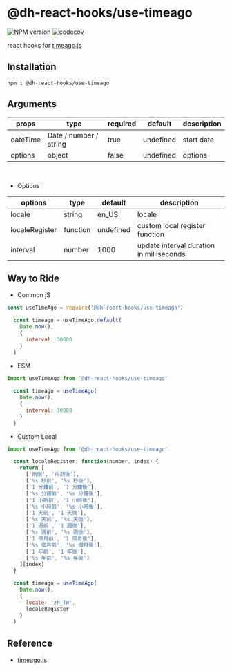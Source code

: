 # @dh-react-hooks/use-timeago

[![NPM version](https://img.shields.io/npm/v/@dh-react-hooks/use-timeago.svg)](https://www.npmjs.com/package/@dh-react-hooks/use-timeago)
[![codecov](https://codecov.io/gh/danhuang1202/DrHooks/branch/master/graph/badge.svg)](https://codecov.io/gh/danhuang1202/DrHooks)

react hooks for [timeago.js](https://github.com/hustcc/timeago.js)


## Installation
```
npm i @dh-react-hooks/use-timeago
```

## Arguments
  | props | type | required | default | description |
  | --- | --- | --- | --- | --- |
  | dateTime | Date / number / string | true | undefined | start date |
  | options | object | false | undefined | options |
  <br/>

  - Options
  
  | options | type | default | description |
  | --- | --- | --- | --- |
  | locale | string | en_US | locale |
  | localeRegister	| function | undefined | custom local register function |
  | interval | number | 1000 | update interval duration in milliseconds |

## Way to Ride
- Common jS
```js
const useTimeAgo = require('@dh-react-hooks/use-timeago')

  const timeago = useTimeAgo.default(
    Date.now(), 
    {
      interval: 30000
    }
  )
```

- ESM
```js
import useTimeAgo from '@dh-react-hooks/use-timeago'
  
  const timeago = useTimeAgo(
    Date.now(), 
    {
      interval: 30000
    }
  )
```

- Custom Local

```js
import useTimeAgo from '@dh-react-hooks/use-timeago'

  const localeRegister: function(number, index) {
    return [
      ['剛剛', '片刻後'],
      ['%s 秒前', '%s 秒後'],
      ['1 分鐘前', '1 分鐘後'],
      ['%s 分鐘前', '%s 分鐘後'],
      ['1 小時前', '1 小時後'],
      ['%s 小時前', '%s 小時後'],
      ['1 天前', '1 天後'],
      ['%s 天前', '%s 天後'],
      ['1 週前', '1 週後'],
      ['%s 週前', '%s 週後'],
      ['1 個月前', '1 個月後'],
      ['%s 個月前', '%s 個月後'],
      ['1 年前', '1 年後'],
      ['%s 年前', '%s 年後']
    ][index]
  }

  const timeago = useTimeAgo(
    Date.now(), 
    {
      locale: 'zh_TW',
      localeRegister
    }
  )
```

## Reference
- [timeago.js](https://github.com/hustcc/timeago.js)
